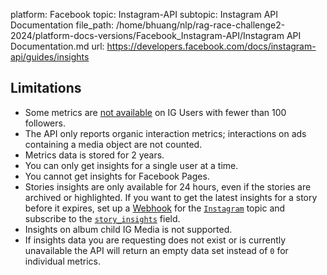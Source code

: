 platform: Facebook
topic: Instagram-API
subtopic: Instagram API Documentation
file_path: /home/bhuang/nlp/rag-race-challenge2-2024/platform-docs-versions/Facebook_Instagram-API/Instagram API Documentation.md
url: https://developers.facebook.com/docs/instagram-api/guides/insights


## Limitations

* Some metrics are [not available](https://developers.facebook.com/docs/instagram-api/reference/ig-user/insights#limitations) on IG Users with fewer than 100 followers.
* The API only reports organic interaction metrics; interactions on ads containing a media object are not counted.
* Metrics data is stored for 2 years.
* You can only get insights for a single user at a time.
* You cannot get insights for Facebook Pages.
* Stories insights are only available for 24 hours, even if the stories are archived or highlighted. If you want to get the latest insights for a story before it expires, set up a [Webhook](https://developers.facebook.com/docs/instagram-api/guides/webhooks) for the [`Instagram`](https://developers.facebook.com/docs/graph-api/webhooks/reference/instagram/) topic and subscribe to the [`story_insights`](https://developers.facebook.com/docs/graph-api/webhooks/reference/instagram/#story_insights) field.
* Insights on album child IG Media is not supported.
* If insights data you are requesting does not exist or is currently unavailable the API will return an empty data set instead of `0` for individual metrics.

[](#)